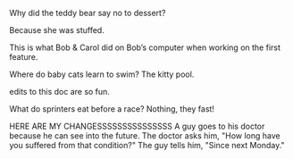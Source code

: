 
Why did the teddy bear say no to dessert?

Because she was stuffed.

This is what Bob & Carol did on Bob’s computer when working on the first feature.

Where do baby cats learn to swim? The kitty pool.

edits to this doc are so fun.


What do sprinters eat before a race? Nothing, they fast!

HERE ARE MY CHANGESSSSSSSSSSSSSSS
A guy goes to his doctor because he can see into the future. The doctor asks him, "How long have you suffered from that condition?" The guy tells him, "Since next Monday."

